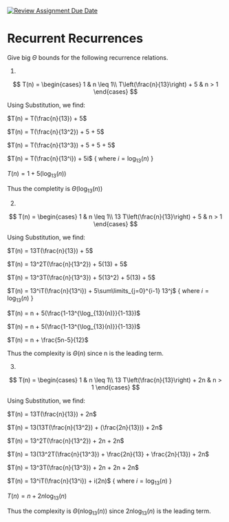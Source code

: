 [![Review Assignment Due Date](https://classroom.github.com/assets/deadline-readme-button-24ddc0f5d75046c5622901739e7c5dd533143b0c8e959d652212380cedb1ea36.svg)](https://classroom.github.com/a/8KYthzwp)
# Recurrent Recurrences

Give big $\Theta$ bounds for the following recurrence relations.

1.
$$ T(n) =
    \begin{cases}
        1 & n \leq 1\\
        T\left(\frac{n}{13}\right) + 5 & n > 1
    \end{cases}
$$

Using Substitution, we find:

$T(n) = T(\frac{n}{13}) + 5$

$T(n) = T(\frac{n}{13^2}) + 5 + 5$

$T(n) = T(\frac{n}{13^3}) + 5 + 5 + 5$

$T(n) = T(\frac{n}{13^i}) + 5i$    { where $i = \log_{13}(n)$ }

$T(n) = 1 + 5(\log_{13}(n))$

Thus the completity is $\Theta(\log_{13}(n))$

2.
$$ T(n) =
    \begin{cases}
        1 & n \leq 1\\
        13 T\left(\frac{n}{13}\right) + 5 & n > 1
    \end{cases}
$$

Using Substitution, we find:

$T(n) = 13T(\frac{n}{13}) + 5$

$T(n) = 13^2T(\frac{n}{13^2}) + 5(13) + 5$

$T(n) = 13^3T(\frac{n}{13^3}) + 5(13^2) + 5(13) + 5$

$T(n) = 13^iT(\frac{n}{13^i}) + 5\sum\limits_{j=0}^{i-1} 13^j$    { where $i = \log_{13}(n)$ }

$T(n) = n + 5(\frac{1-13^{\log_{13}(n)}}{1-13})$

$T(n) = n + 5(\frac{1-13^{\log_{13}(n)}}{1-13})$

$T(n) = n + \frac{5n-5}{12}$

Thus the complexity is $\Theta(n)$ since n is the leading term.

3.
$$ T(n) =
    \begin{cases}
        1 & n \leq 1\\
        13 T\left(\frac{n}{13}\right) + 2n & n > 1
    \end{cases}
$$

Using Substitution, we find:

$T(n) = 13T(\frac{n}{13}) + 2n$

$T(n) = 13(13T(\frac{n}{13^2}) + (\frac{2n}{13})) + 2n$

$T(n) = 13^2T(\frac{n}{13^2}) + 2n + 2n$

$T(n) = 13(13^2T(\frac{n}{13^3}) + \frac{2n}{13} + \frac{2n}{13}) + 2n$

$T(n) = 13^3T(\frac{n}{13^3}) + 2n + 2n + 2n$

$T(n) = 13^iT(\frac{n}{13^i}) + i(2n)$    { where $i = \log_{13}(n)$ }

$T(n) = n + 2n\log_{13}(n)$

Thus the complexity is $\Theta(n\log_{13}(n))$ since $2n\log_{13}(n)$ is the leading term.